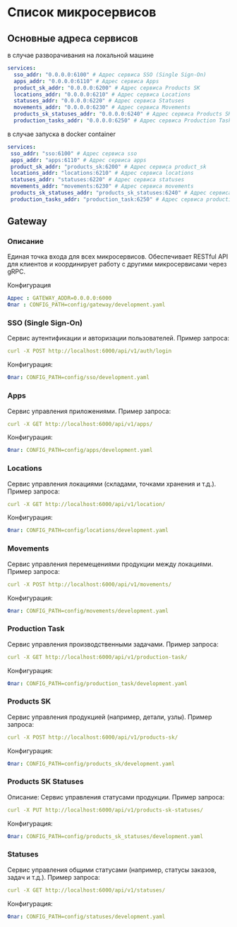 # Список микросервисов
## Основные адреса сервисов
в случае разворачивания на локальной машине
```yaml
services:
  sso_addr: "0.0.0.0:6100" # Адрес сервиса SSO (Single Sign-On)
  apps_addr: "0.0.0.0:6110" # Адрес сервиса Apps
  product_sk_addr: "0.0.0.0:6200" # Адрес сервиса Products SK
  locations_addr: "0.0.0.0:6210" # Адрес сервиса Locations
  statuses_addr: "0.0.0.0:6220" # Адрес сервиса Statuses
  movements_addr: "0.0.0.0:6230" # Адрес сервиса Movements
  products_sk_statuses_addr: "0.0.0.0:6240" # Адрес сервиса Products SK Statuses
  production_tasks_addr: "0.0.0.0:6250" # Адрес сервиса Production Tasks
```
в случае запуска в docker container
```yaml
services:
 sso_addr: "sso:6100" # Адрес сервиса sso
 apps_addr: "apps:6110" # Адрес сервиса apps
 product_sk_addr: "products_sk:6200" # Адрес сервиса product_sk
 locations_addr: "locations:6210" # Адрес сервиса locations
 statuses_addr: "statuses:6220" # Адрес сервиса statuses
 movements_addr: "movements:6230" # Адрес сервиса movements
 products_sk_statuses_addr: "products_sk_statuses:6240" # Адрес сервиса products_sk_statuses
 production_tasks_addr: "production_task:6250" # Адрес сервиса production_tasks
```

## Gateway
### Описание

Единая точка входа для всех микросервисов. Обеспечивает RESTful API для клиентов и координирует работу с другими микросервисами через gRPC.

Конфигурация
```yaml
Адрес : GATEWAY_ADDR=0.0.0.0:6000
Флаг : CONFIG_PATH=config/gateway/development.yaml
```
### SSO (Single Sign-On)
Сервис аутентификации и авторизации пользователей.
Пример запроса:
```yaml
curl -X POST http://localhost:6000/api/v1/auth/login
```
Конфигурация:
```yaml
Флаг: CONFIG_PATH=config/sso/development.yaml
```

### Apps
Сервис управления приложениями.
Пример запроса:
```yaml
curl -X GET http://localhost:6000/api/v1/apps/
```
Конфигурация:
```yaml
Флаг: CONFIG_PATH=config/apps/development.yaml
```

### Locations
Сервис управления локациями (складами, точками хранения и т.д.).
Пример запроса:

```yaml 
curl -X GET http://localhost:6000/api/v1/location/
```
Конфигурация:
```yaml
Флаг: CONFIG_PATH=config/locations/development.yaml
```
### Movements
Сервис управления перемещениями продукции между локациями.
Пример запроса:
```yaml
curl -X POST http://localhost:6000/api/v1/movements/
```
Конфигурация:
```yaml
Флаг: CONFIG_PATH=config/movements/development.yaml
```
### Production Task
Сервис управления производственными задачами.
Пример запроса:
```yaml
curl -X GET http://localhost:6000/api/v1/production-task/
```
Конфигурация:
```yaml
Флаг: CONFIG_PATH=config/production_task/development.yaml
```
### Products SK
Сервис управления продукцией (например, детали, узлы).
Пример запроса:
```yaml
curl -X POST http://localhost:6000/api/v1/products-sk/
```
Конфигурация:
```yaml
Флаг: CONFIG_PATH=config/products_sk/development.yaml
```
### Products SK Statuses
Описание: Сервис управления статусами продукции.
Пример запроса:
```yaml
curl -X PUT http://localhost:6000/api/v1/products-sk-statuses/
```
Конфигурация:
```yaml
Флаг: CONFIG_PATH=config/products_sk_statuses/development.yaml
```
### Statuses
Сервис управления общими статусами (например, статусы заказов, задач и т.д.).
Пример запроса:
```yaml
curl -X GET http://localhost:6000/api/v1/statuses/
```
Конфигурация:
```yaml
Флаг: CONFIG_PATH=config/statuses/development.yaml
```